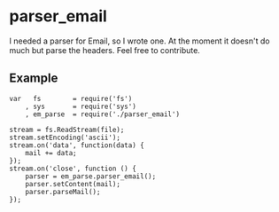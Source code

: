 parser_email
============

I needed a parser for Email, so I wrote one. At the moment it doesn't do much but parse the headers. Feel free to contribute.

Example
-------
    var   fs        = require('fs')
        , sys       = require('sys')
        , em_parse  = require('./parser_email')
    
    stream = fs.ReadStream(file);
    stream.setEncoding('ascii');
    stream.on('data', function(data) {
    	mail += data;
    });
    stream.on('close', function () {
    	parser = em_parse.parser_email();
    	parser.setContent(mail);
    	parser.parseMail();
    });


